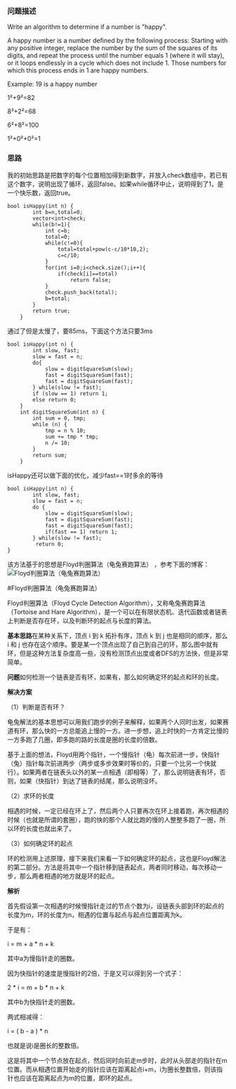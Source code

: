 ### 问题描述

Write an algorithm to determine if a number is "happy".

A happy number is a number defined by the following process: Starting with any positive integer, replace the number by the sum of the squares of its digits, and repeat the process until the number equals 1 (where it will stay), or it loops endlessly in a cycle which does not include 1. Those numbers for which this process ends in 1 are happy numbers.

Example: 19 is a happy number

1²+9²=82

8²+2²=68

6²+8²=100

1²+0²+0²=1

### 思路

我的初始思路是把数字的每个位置相加得到新数字，并放入check数组中，若已有这个数字，说明出现了循环，返回false。如果while循环中止，说明得到了1，是一个快乐数，返回true。

```
bool isHappy(int n) {
        int b=n,total=0;
        vector<int>check;
        while(b!=1){
            int c=b; 
            total=0;
            while(c!=0){
                total=total+pow(c-c/10*10,2);
			    c=c/10;
            }
            for(int i=0;i<check.size();i++){
                if(check[i]==total)
                    return false;
            }
            check.push_back(total);
            b=total;
        }
        return true;
    }
```

通过了但是太慢了，要85ms，下面这个方法只要3ms

```
bool isHappy(int n) {
        int slow, fast;
        slow = fast = n;
        do{
            slow = digitSquareSum(slow);
            fast = digitSquareSum(fast);
            fast = digitSquareSum(fast);
        } while(slow != fast);
        if (slow == 1) return 1;
        else return 0;
    }
    int digitSquareSum(int n) {
        int sum = 0, tmp;
        while (n) {
            tmp = n % 10;
            sum += tmp * tmp;
            n /= 10;
        }
        return sum;
    }
```

isHappy还可以做下面的优化，减少fast==1时多余的等待

```
bool isHappy(int n) {
        int slow, fast;
        slow = fast = n;
        do {
            slow = digitSquareSum(slow);
            fast = digitSquareSum(fast);
            fast = digitSquareSum(fast);
            if(fast == 1) return 1;
        } while(slow != fast);
         return 0;
}
```


该方法基于的思想是Floyd判圈算法（龟兔赛跑算法） ，参考下面的博客：
![Floyd判圈算法（龟兔赛跑算法）](http://blog.csdn.net/xiaoquantouer/article/details/51620657)

#Floyd判圈算法（龟兔赛跑算法）

Floyd判圈算法（Floyd Cycle Detection Algorithm），又称龟兔赛跑算法（Tortoise and Hare Algorithm），是一个可以在有限状态机、迭代函数或者链表上判断是否存在环，以及判断环的起点与长度的算法。

**基本思路**在某种关系下，顶点 i 到 k 拓扑有序，顶点 k 到 j 也是相同的顺序，那么 i 和 j 也存在这个顺序。要是某一个顶点出现了自己到自己的环，那么图中就有环，但是这种方法复杂度高一些，没有检测顶点出度或者DFS的方法快，但是非常简单。

**问题**如何检测一个链表是否有环，如果有，那么如何确定环的起点和环的长度。

**解决方案**

（1）判断是否有环？

龟兔解法的基本思想可以用我们跑步的例子来解释，如果两个人同时出发，如果赛道有环，那么快的一方总能追上慢的一方。进一步想，追上时快的一方肯定比慢的一方多跑了几圈，即多跑的路的长度是圈的长度的倍数。

基于上面的想法，Floyd用两个指针，一个慢指针（龟）每次前进一步，快指针（兔）指针每次前进两步（两步或多步效果时等价的，只要一个比另一个快就行）。如果两者在链表头以外的某一点相遇（即相等）了，那么说明链表有环，否则，如果（快指针）到达了链表的结尾，那么说明没坏。

（2）求环的长度

相遇的时候，一定已经在环上了，然后两个人只要再次在环上接着跑，再次相遇的时候（也就是所谓的套圈），跑的快的那个人就比跑的慢的人整整多跑了一圈，所以环的长度也就出来了。

（3）如何确定环的起点

环的检测用上述原理，接下来我们来看一下如何确定环的起点，这也是Floyd解法的第二部分。方法是将其中一个指针移到链表起点，两者同时移动，每次移动一步，那么两者相遇的地方就是环的起点。

**解析**

首先假设第一次相遇的时候慢指针走过的节点个数为i，设链表头部到环的起点的长度为m，环的长度为n，相遇的位置与起点与起点位置距离为k。

于是有：

i = m + a * n + k

其中a为慢指针走的圈数。

因为快指针的速度是慢指针的2倍，于是又可以得到另一个式子：

2 * i = m + b * n + k

其中b为快指针走的圈数。

两式相减得：

i = ( b - a ) * n

也就是说i是圈长的整数倍。

这是将其中一个节点放在起点，然后同时向前走m步时，此时从头部走的指针在m位置。而从相遇位置开始走的指针应该在距离起点i+m，i为圈长整数倍，则该指针也应该在距离起点为m的位置，即环的起点。

